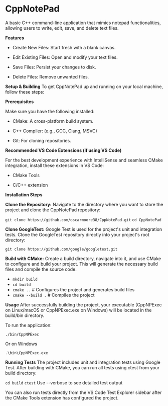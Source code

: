# CppNotePad

A basic C++ command-line application that mimics notepad functionalities, allowing users to write, edit, save, and delete text files.

**Features**
- Create New Files: Start fresh with a blank canvas.

- Edit Existing Files: Open and modify your text files.

- Save Files: Persist your changes to disk.

- Delete Files: Remove unwanted files.

**Setup & Building**
To get CppNotePad up and running on your local machine, follow these steps:

**Prerequisites**

Make sure you have the following installed:

- CMake: A cross-platform build system.

- C++ Compiler: (e.g., GCC, Clang, MSVC)

- Git: For cloning repositories.

**Recommended VS Code Extensions (if using VS Code)**

For the best development experience with IntelliSense and seamless CMake integration, install these extensions in VS Code:

- CMake Tools

- C/C++ extension

**Installation Steps**

**Clone the Repository:**
Navigate to the directory where you want to store the project and clone the CppNotePad repository:

`git clone https://github.com/oscarmoore38/CppNotePad.git`
`cd CppNotePad`

**Clone GoogleTest:**
Google Test is used for the project's unit and integration tests. Clone the GoogleTest repository directly into your project's root directory:

`git clone https://github.com/google/googletest.git`

**Build with CMake:**
Create a build directory, navigate into it, and use CMake to configure and build your project. This will generate the necessary build files and compile the source code.

- `mkdir build`
- `cd build`
- `cmake ..`         # Configures the project and generates build files
- `cmake --build .`    # Compiles the project

**Usage**
After successfully building the project, your executable (CppNPExec on Linux/macOS or CppNPExec.exe on Windows) will be located in the build/bin directory.

To run the application:

`./bin/CppNPExec`

Or on Windows

`.\bin\CppNPExec.exe` 

**Running Tests**
The project includes unit and integration tests using Google Test. After building with CMake, you can run all tests using ctest from your build directory:

`cd build`
`ctest` Use --verbose to see detailed test output

You can also run tests directly from the VS Code Test Explorer sidebar after the CMake Tools extension has configured the project.


